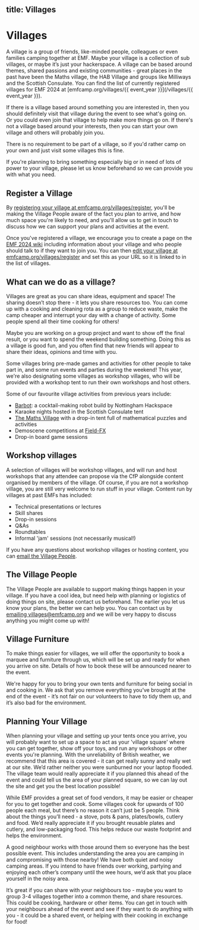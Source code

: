 title: Villages
---
# Villages
A village is a group of friends, like-minded people, colleagues or even families camping together at EMF. Maybe your village is a collection of sub villages, or maybe it’s just your hackerspace. A village can be based around themes, shared passions and existing communities - great places in the past have been the Maths village, the HAB Village and groups like Milliways and the Scottish Consulate. You can find the list of currently registered villages for EMF 2024 at [emfcamp.org/villages/{{ event_year }}](/villages/{{ event_year }}).

If there is a village based around something you are interested in, then you should definitely visit that village during the event to see what's going on. Or you could even join that village to help make more things go on. If there's not a village based around your interests, then you can start your own village and others will probably join you.

There is no requirement to be part of a village, so if you'd rather camp on your own and just visit some villages this is fine.

If you're planning to bring something especially big or in need of lots of power to your village, please let us know beforehand so we can provide you with what you need.

## Register a Village
By [registering your village at emfcamp.org/villages/register](/villages/register), you'll be making the Village People aware of the fact you plan to arrive, and how much space you're likely to need, and you'll allow us to get in touch to discuss how we can support your plans and activities at the event.

Once you've registered a village, we encourage you to create a page on the [EMF 2024 wiki](https://wiki.emfcamp.org) including information about your village and who people should talk to if they want to join you. You can then [edit your village at emfcamp.org/villages/register](/villages/register) and set this as your URL so it is linked to in the list of villages.

## What can we do as a village?
Villages are great as you can share ideas, equipment and space! The sharing doesn’t stop there - it lets you share resources too. You can come up with a cooking and cleaning rota as a group to reduce waste, make the camp cheaper and interrupt your day with a change of activity. Some people spend all their time cooking for others!

Maybe you are working on a group project and want to show off the final result, or you want to spend the weekend building something. Doing this as a village is good fun, and you often find that new friends will appear to share their ideas, opinions and time with you.

Some villages bring pre-made games and activities for other people to take part in, and some run events and parties during the weekend! This year, we're also designating some villages as workshop villages, who will be provided with a workshop tent to run their own workshops and host others.

Some of our favourite village activities from previous years include:

* [Barbot](https://www.emfcamp.org/schedule/2022/411-barbot): a cocktail-making robot build by Nottingham Hackspace
* Karaoke nights hosted in the Scottish Consulate tent
* [The Maths Village](https://wiki-archive.emfcamp.org/2022/wiki/Village:The_Maths_Village) with a drop-in tent full of mathematical puzzles and activities
* Demoscene competitions at [Field-FX](https://wiki-archive.emfcamp.org/2022/wiki/Village:Field-FX)
* Drop-in board game sessions

## Workshop villages
A selection of villages will be workshop villages, and will run and host workshops that any attendee can propose via the CfP alongside content organised by members of the village. Of course, if you are not a workshop village, you are still very welcome to run stuff in your village. Content run by villages at past EMFs has included:

* Technical presentations or lectures
* Skill shares
* Drop-in sessions
* Q&As
* Roundtables
* Informal 'jam' sessions (not necessarily musical!)

If you have any questions about workshop villages or hosting content, you can [email the Village People](mailto:villages@emfcamp.org).

## The Village People
The Village People are available to support making things happen in your village. If you have a cool idea, but need help with planning or logistics of doing things on site, please contact us beforehand. The earlier you let us know your plans, the better we can help you. You can contact us by [emailing villages@emfcamp.org](mailto:villages@emfcamp.org) and we will be very happy to discuss anything you might come up with!

## Village Furniture
To make things easier for villages, we will offer the opportunity to book a marquee and furniture through us, which will be set up and ready for when you arrive on site. Details of how to book these will be announced nearer to the event.

We're happy for you to bring your own tents and furniture for being social in and cooking in. We ask that you remove everything you’ve brought at the end of the event - it’s not fair on our volunteers to have to tidy them up, and it’s also bad for the environment.

## Planning Your Village
When planning your village and setting up your tents once you arrive, you will probably want to set up a space to act as your 'village square' where you can get together, show off your toys, and run any workshops or other events you're planning. With the unreliability of British weather, we recommend that this area is covered - it can get really sunny and really wet at our site. We’d rather neither you were sunburned nor your laptop flooded. The village team would really appreciate it if you planned this ahead of the event and could tell us the area of your planned square, so we can lay out the site and get you the best location possible!

While EMF provides a great set of food vendors, it may be easier or cheaper for you to get together and cook. Some villages cook for upwards of 100 people each meal, but there’s no reason it can’t just be 5 people. Think about the things you’ll need - a stove, pots & pans, plates/bowls, cutlery and food. We’d really appreciate it if you brought reusable plates and cutlery, and low-packaging food. This helps reduce our waste footprint and helps the environment.

A good neighbour works with those around them so everyone has the best possible event. This includes understanding the area you are camping in and compromising with those nearby! We have both quiet and noisy camping areas. If you intend to have friends over working, partying and enjoying each other’s company until the wee hours, we’d ask that you place yourself in the noisy area.

It’s great if you can share with your neighbours too - maybe you want to group 3-4 villages together into a common theme, and share resources. This could be cooking, hardware or other items. You can get in touch with your neighbours ahead of the event and see if they want to do anything with you - it could be a shared event, or helping with their cooking in exchange for food! 
